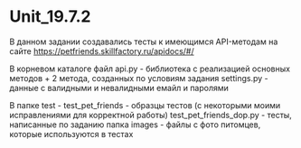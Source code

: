 # Unit_19.7.2

В данном задании создавались тесты к имеющимся API-методам на сайте https://petfriends.skillfactory.ru/apidocs/#/

В корневом каталоге файл api.py - библиотека с реализацией основных методов + 2 метода, созданных по условиям задания
                         settings.py - данные с валидными и невалидными емайл и паролями
                         
В папке test - test_pet_friends - образцы тестов (с некоторыми моими исправлениями для корректной работы)
               test_pet_friends_dop.py - тесты, написанные по заданию
               папка images - файлы с фото питомцев, которые используются в тестах
